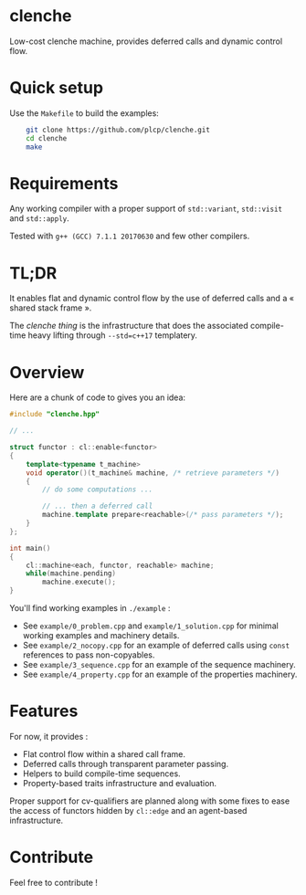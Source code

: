 # clenche
Low-cost clenche machine, provides deferred calls and dynamic control flow.

# Quick setup
Use the `Makefile` to build the examples:
```sh
    git clone https://github.com/plcp/clenche.git
    cd clenche
    make
```

# Requirements

Any working compiler with a proper support of `std::variant`, `std::visit` and
`std::apply`.

Tested with `g++ (GCC) 7.1.1 20170630` and few other compilers.

# TL;DR

It enables flat and dynamic control flow by the use of deferred calls and a
« shared stack frame ».

The *clenche thing* is the infrastructure that does the associated compile-time
heavy lifting through `--std=c++17` templatery.

# Overview

Here are a chunk of code to gives you an idea:
```cpp
#include "clenche.hpp"

// ...

struct functor : cl::enable<functor>
{
    template<typename t_machine>
    void operator()(t_machine& machine, /* retrieve parameters */)
    {
        // do some computations ...

        // ... then a deferred call
        machine.template prepare<reachable>(/* pass parameters */);
    }
};

int main()
{
    cl::machine<each, functor, reachable> machine;
    while(machine.pending)
        machine.execute();
}
```

You'll find working examples in `./example` :
 - See `example/0_problem.cpp` and `example/1_solution.cpp` for minimal working
   examples and machinery details.
 - See `example/2_nocopy.cpp` for an example of deferred calls using
   `const` references to pass non-copyables.
 - See `example/3_sequence.cpp` for an example of the sequence machinery.
 - See `example/4_property.cpp` for an example of the properties machinery.

# Features

For now, it provides :
 - Flat control flow within a shared call frame.
 - Deferred calls through transparent parameter passing.
 - Helpers to build compile-time sequences.
 - Property-based traits infrastructure and evaluation.

Proper support for cv-qualifiers are planned along with some fixes to ease the
access of functors hidden by `cl::edge` and an agent-based infrastructure.

# Contribute

Feel free to contribute !
